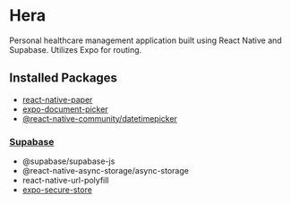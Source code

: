 # Hera

Personal healthcare management application built using React Native and Supabase. Utilizes Expo for routing.

## Installed Packages
- [react-native-paper](https://www.npmjs.com/package/react-native-paper)
- [expo-document-picker](https://docs.expo.dev/versions/latest/sdk/document-picker/)
- [@react-native-community/datetimepicker](https://www.npmjs.com/package/@react-native-community/datetimepicker)

### [Supabase](https://docs.expo.dev/guides/using-supabase/)
- @supabase/supabase-js 
- @react-native-async-storage/async-storage
- react-native-url-polyfill
- [expo-secure-store](https://docs.expo.dev/versions/latest/sdk/securestore/)
